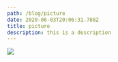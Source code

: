 ```yaml
---
path: /blog/picture
date: 2020-06-03T20:06:31.788Z
title: picture
description: this is a description
---
```

![](blog/assets/66b4f238592f95c2c375b5f7cf8aba76.jpg)